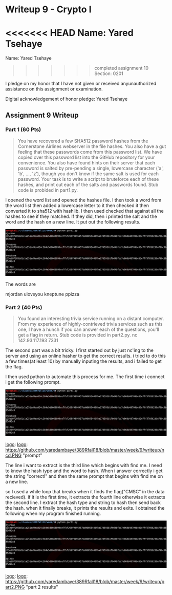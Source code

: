 
Writeup 9 - Crypto I
=====

<<<<<<< HEAD
Name: Yared Tsehaye
=======
Name: Yared Tsehaye	
>>>>>>> completed assignment 10
Section: 0201

I pledge on my honor that I have not given or received anyunauthorized assistance on this assignment or examination.

Digital acknowledgement of honor pledge: Yared Tsehaye

## Assignment 9 Writeup

### Part 1 (60 Pts)

>You have recovered a few SHA512 password hashes from the Cornerstone Airlines webserver in the file hashes. You also have a gut feeling that these passwords come from this password list. We have copied over this password list into the GitHub repository for your convenience. You also have found hints on their server that each password is salted by pre-pending a single, lowercase character ('a', 'b', ..., 'z'), though you don't know if the same salt is used for each password. Your task is to write a script to bruteforce each of these hashes, and print out each of the salts and passwords found. Stub code is probided in part1.py.

I opened the word list and opened the hashes file. I then took a word from the word list then added a lowercase letter to it then checked it then converted it to sha512 with hashlib. I then used checked that against all the hashes to see if they matched. If they did, then i printed the salt and the word and the hash on a new line.
It put out the following results. 

![alt text][logo]

[logo]: https://github.com/yaredambaye/389Rfall18/blob/master/week/9/writeup/part1.PNG "part 1 results"

The words are 

mjordan 
uloveyou
kneptune
ppizza


### Part 2 (40 Pts)

>You found an interesting trivia service running on a distant computer. From my experience of highly-contrieved trivia services such as this one, I have a hunch if you can answer each of the questions, you'll get a flag in return. Stub code is provided in part2.py. nc 142.93.117.193 7331

The second part was a bit tricky. I first started out by just nc'ing to the server and using an online hasher to get the correct results. i tried to do this a few times(at least 10) by manually inputing the results, and i failed to get the flag. 

I then used python to automate this process for me. The first time i connect i get the following prompt. 

![alt text][logo]

[logo]: [logo]: https://github.com/yaredambaye/389Rfall18/blob/master/week/9/writeup/ncd.PNG
 "prompt"

The line i want to extract is the third line which begins with find me. I need to know the hash type and the word to hash. 
When i answer correctly i get the string "correct!" and then the same prompt that begins with find me on a new line. 

so I used a while loop that breaks when it finds the flag("CMSC" in the data recieved). if it is the first time, it extracts the fourth line otherwise it extracts the second line. I extract the hash type and string to hash then send back the hash. when it finally breaks, it prints the results and exits. I obtained the following when my program finished running.

![alt text][logo]

[logo]: [logo]: https://github.com/yaredambaye/389Rfall18/blob/master/week/9/writeup/part2.PNG
 "part 2 results"

